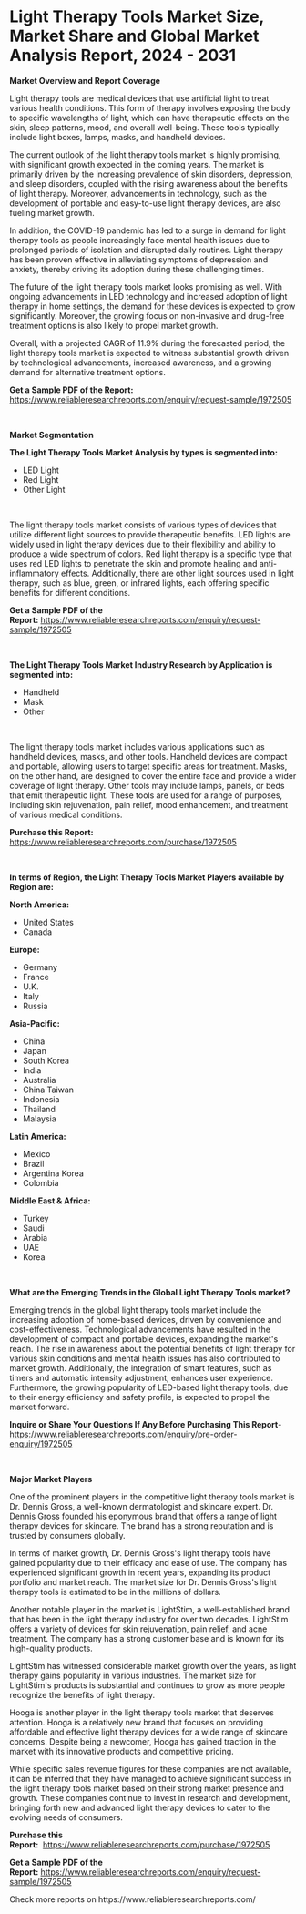 <p><h1>Light Therapy Tools Market Size, Market Share and Global Market Analysis Report, 2024 - 2031</h1></p><p><strong>Market Overview and Report Coverage</strong></p>
<p><p>Light therapy tools are medical devices that use artificial light to treat various health conditions. This form of therapy involves exposing the body to specific wavelengths of light, which can have therapeutic effects on the skin, sleep patterns, mood, and overall well-being. These tools typically include light boxes, lamps, masks, and handheld devices.</p><p>The current outlook of the light therapy tools market is highly promising, with significant growth expected in the coming years. The market is primarily driven by the increasing prevalence of skin disorders, depression, and sleep disorders, coupled with the rising awareness about the benefits of light therapy. Moreover, advancements in technology, such as the development of portable and easy-to-use light therapy devices, are also fueling market growth.</p><p>In addition, the COVID-19 pandemic has led to a surge in demand for light therapy tools as people increasingly face mental health issues due to prolonged periods of isolation and disrupted daily routines. Light therapy has been proven effective in alleviating symptoms of depression and anxiety, thereby driving its adoption during these challenging times.</p><p>The future of the light therapy tools market looks promising as well. With ongoing advancements in LED technology and increased adoption of light therapy in home settings, the demand for these devices is expected to grow significantly. Moreover, the growing focus on non-invasive and drug-free treatment options is also likely to propel market growth.</p><p>Overall, with a projected CAGR of 11.9% during the forecasted period, the light therapy tools market is expected to witness substantial growth driven by technological advancements, increased awareness, and a growing demand for alternative treatment options.</p></p>
<p><strong>Get a Sample PDF of the Report:</strong> <a href="https://www.reliableresearchreports.com/enquiry/request-sample/1972505">https://www.reliableresearchreports.com/enquiry/request-sample/1972505</a></p>
<p>&nbsp;</p>
<p><strong>Market Segmentation</strong></p>
<p><strong>The Light Therapy Tools Market Analysis by types is segmented into:</strong></p>
<p><ul><li>LED Light</li><li>Red Light</li><li>Other Light</li></ul></p>
<p>&nbsp;</p>
<p><p>The light therapy tools market consists of various types of devices that utilize different light sources to provide therapeutic benefits. LED lights are widely used in light therapy devices due to their flexibility and ability to produce a wide spectrum of colors. Red light therapy is a specific type that uses red LED lights to penetrate the skin and promote healing and anti-inflammatory effects. Additionally, there are other light sources used in light therapy, such as blue, green, or infrared lights, each offering specific benefits for different conditions.</p></p>
<p><strong>Get a Sample PDF of the Report:</strong>&nbsp;<a href="https://www.reliableresearchreports.com/enquiry/request-sample/1972505">https://www.reliableresearchreports.com/enquiry/request-sample/1972505</a></p>
<p>&nbsp;</p>
<p><strong>The Light Therapy Tools Market Industry Research by Application is segmented into:</strong></p>
<p><ul><li>Handheld</li><li>Mask</li><li>Other</li></ul></p>
<p>&nbsp;</p>
<p><p>The light therapy tools market includes various applications such as handheld devices, masks, and other tools. Handheld devices are compact and portable, allowing users to target specific areas for treatment. Masks, on the other hand, are designed to cover the entire face and provide a wider coverage of light therapy. Other tools may include lamps, panels, or beds that emit therapeutic light. These tools are used for a range of purposes, including skin rejuvenation, pain relief, mood enhancement, and treatment of various medical conditions.</p></p>
<p><strong>Purchase this Report:</strong>&nbsp; <a href="https://www.reliableresearchreports.com/purchase/1972505">https://www.reliableresearchreports.com/purchase/1972505</a></p>
<p>&nbsp;</p>
<p><strong>In terms of Region, the Light Therapy Tools Market Players available by Region are:</strong></p>
<p>
    <p> <strong> North America: </strong>
        <ul>
            <li>United States</li>
            <li>Canada</li>
        </ul>
        </p> 
    <p> <strong> Europe: </strong>
        <ul>
            <li>Germany</li>
            <li>France</li>
            <li>U.K.</li>
            <li>Italy</li>
            <li>Russia</li>
        </ul>
        </p> 
    <p> <strong> Asia-Pacific: </strong>
        <ul>
            <li>China</li>
            <li>Japan</li>
            <li>South Korea</li>
            <li>India</li>
            <li>Australia</li>
            <li>China Taiwan</li>
            <li>Indonesia</li>
            <li>Thailand</li>
            <li>Malaysia</li>
        </ul>
        </p> 
    <p> <strong> Latin America: </strong>
        <ul>
            <li>Mexico</li>
            <li>Brazil</li>
            <li>Argentina Korea</li>
            <li>Colombia</li>
        </ul>
        </p> 
    <p> <strong> Middle East & Africa: </strong>
        <ul>
            <li>Turkey</li>
            <li>Saudi</li>
            <li>Arabia</li>
            <li>UAE</li>
            <li>Korea</li>
        </ul>
    </p>
    </p>
<p>&nbsp;</p>
<p><strong>What are the Emerging Trends in the Global Light Therapy Tools market?</strong></p>
<p><p>Emerging trends in the global light therapy tools market include the increasing adoption of home-based devices, driven by convenience and cost-effectiveness. Technological advancements have resulted in the development of compact and portable devices, expanding the market's reach. The rise in awareness about the potential benefits of light therapy for various skin conditions and mental health issues has also contributed to market growth. Additionally, the integration of smart features, such as timers and automatic intensity adjustment, enhances user experience. Furthermore, the growing popularity of LED-based light therapy tools, due to their energy efficiency and safety profile, is expected to propel the market forward.</p></p>
<p><strong>Inquire or Share Your Questions If Any Before Purchasing This Report</strong>- <a href="https://www.reliableresearchreports.com/enquiry/pre-order-enquiry/1972505">https://www.reliableresearchreports.com/enquiry/pre-order-enquiry/1972505</a></p>
<p>&nbsp;</p>
<p><strong>Major Market Players</strong></p>
<p><p>One of the prominent players in the competitive light therapy tools market is Dr. Dennis Gross, a well-known dermatologist and skincare expert. Dr. Dennis Gross founded his eponymous brand that offers a range of light therapy devices for skincare. The brand has a strong reputation and is trusted by consumers globally. </p><p>In terms of market growth, Dr. Dennis Gross's light therapy tools have gained popularity due to their efficacy and ease of use. The company has experienced significant growth in recent years, expanding its product portfolio and market reach. The market size for Dr. Dennis Gross's light therapy tools is estimated to be in the millions of dollars.</p><p>Another notable player in the market is LightStim, a well-established brand that has been in the light therapy industry for over two decades. LightStim offers a variety of devices for skin rejuvenation, pain relief, and acne treatment. The company has a strong customer base and is known for its high-quality products.</p><p>LightStim has witnessed considerable market growth over the years, as light therapy gains popularity in various industries. The market size for LightStim's products is substantial and continues to grow as more people recognize the benefits of light therapy.</p><p>Hooga is another player in the light therapy tools market that deserves attention. Hooga is a relatively new brand that focuses on providing affordable and effective light therapy devices for a wide range of skincare concerns. Despite being a newcomer, Hooga has gained traction in the market with its innovative products and competitive pricing.</p><p>While specific sales revenue figures for these companies are not available, it can be inferred that they have managed to achieve significant success in the light therapy tools market based on their strong market presence and growth. These companies continue to invest in research and development, bringing forth new and advanced light therapy devices to cater to the evolving needs of consumers.</p></p>
<p><strong>Purchase this Report:</strong>&nbsp;&nbsp;<a href="https://www.reliableresearchreports.com/purchase/1972505">https://www.reliableresearchreports.com/purchase/1972505</a></p>
<p></p>
<p><strong>Get a Sample PDF of the Report:</strong>&nbsp;<a href="https://www.reliableresearchreports.com/enquiry/request-sample/1972505">https://www.reliableresearchreports.com/enquiry/request-sample/1972505</a></p>
<p>Check more reports on https://www.reliableresearchreports.com/</p>